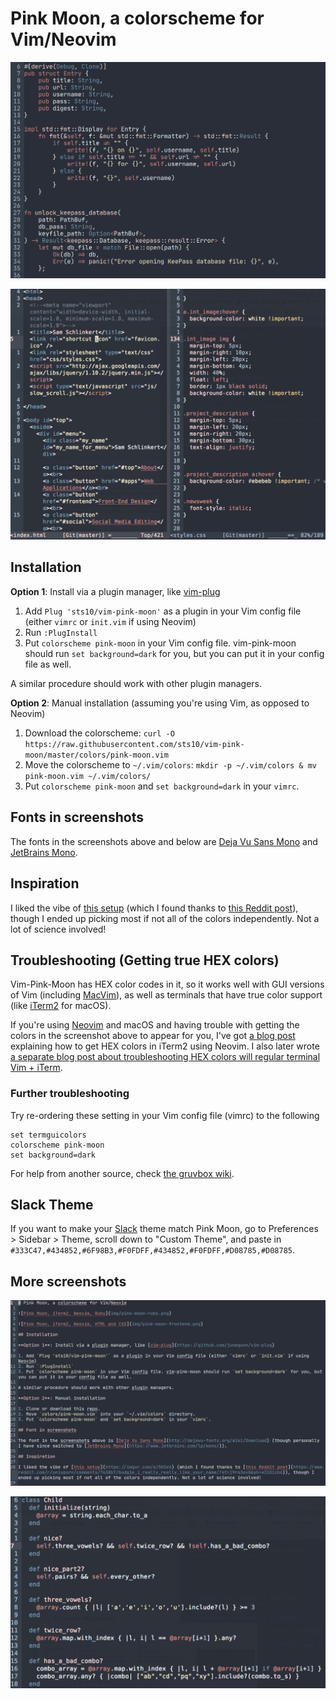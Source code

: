 # Pink Moon, a colorscheme for Vim/Neovim

![A screenshot of some Rust code, as color-highlighted by the Pink Moon colorscheme, using the font Jetbrains Mono](img/pink-moon-rust.png)

![A screenshot of some HTML and CSS, as color-highlighted by the Pink Moon colorscheme, using the font DejaVu Sans Mono](img/pink-moon-frontend.png)

## Installation

**Option 1**: Install via a plugin manager, like [vim-plug](https://github.com/junegunn/vim-plug) 

1. Add `Plug 'sts10/vim-pink-moon'` as a plugin in your Vim config file (either `vimrc` or `init.vim` if using Neovim)
2. Run `:PlugInstall`
3. Put `colorscheme pink-moon` in your Vim config file. vim-pink-moon should run `set background=dark` for you, but you can put it in your config file as well.

A similar procedure should work with other plugin managers.

**Option 2**: Manual installation (assuming you're using Vim, as opposed to Neovim)

1. Download the colorscheme: `curl -O https://raw.githubusercontent.com/sts10/vim-pink-moon/master/colors/pink-moon.vim`
2. Move the colorscheme to `~/.vim/colors`: `mkdir -p ~/.vim/colors & mv pink-moon.vim ~/.vim/colors/`
3. Put `colorscheme pink-moon` and `set background=dark` in your `vimrc`. 

## Fonts in screenshots

The fonts in the screenshots above and below are [Deja Vu Sans Mono](http://dejavu-fonts.org/wiki/Download) and [JetBrains Mono](https://www.jetbrains.com/lp/mono/).

## Inspiration

I liked the vibe of [this setup](https://imgur.com/a/5DSV6) (which I found thanks to [this Reddit post](https://www.reddit.com/r/unixporn/comments/7638b7/budgie_i_really_really_like_your_name/?st=j9ro3ovb&sh=e3181cb6)), though I ended up picking most if not all of the colors independently. Not a lot of science involved!

## Troubleshooting (Getting true HEX colors)

Vim-Pink-Moon has HEX color codes in it, so it works well with GUI versions of Vim (including [MacVim](https://github.com/macvim-dev/macvim/releases/)), as well as terminals that have true color support (like [iTerm2](https://iterm2.com/) for macOS). 

If you're using [Neovim](https://github.com/neovim/neovim) and macOS and having trouble with getting the colors in the screenshot above to appear for you, I've got [a blog post](https://sts10.github.io/2015/10/24/true-hex-colors-with-neovim-and-iterm2.html) explaining how to get HEX colors in iTerm2 using Neovim. I also later wrote [a separate blog post about troubleshooting HEX colors will regular terminal Vim + iTerm](https://sts10.github.io/2016/06/14/true-hex-colors-in-vim-with-iterm2.html).

### Further troubleshooting

Try re-ordering these setting in your Vim config file (vimrc) to the following

```vim
set termguicolors
colorscheme pink-moon
set background=dark
```

For help from another source, check [the gruvbox wiki](https://github.com/morhetz/gruvbox/wiki/Terminal-specific).

## Slack Theme

If you want to make your [Slack](https://slack.com/) theme match Pink Moon, go to Preferences > Sidebar > Theme, scroll down to "Custom Theme", and paste in `#333C47,#434852,#6F98B3,#F0FDFF,#434852,#F0FDFF,#D08785,#D08785`. 

## More screenshots 

![A screenshot of some Ruby code, as color-highlighted by the Pink Moon colorscheme, using the font JetBrains Mono](img/pink-moon-markdown.png)

![A screenshot of some Ruby code, as color-highlighted by the Pink Moon colorscheme, using the font DejaVu Sans Mono](img/pink-moon-ruby.png)

